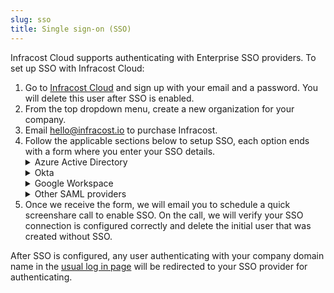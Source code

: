 ```yaml
---
slug: sso
title: Single sign-on (SSO)
---
```


Infracost Cloud supports authenticating with Enterprise SSO providers. To set up SSO with Infracost Cloud:

1. Go to [Infracost Cloud](https://dashboard.infracost.io) and sign up with your email and a password. You will delete this user after SSO is enabled.
2. From the top dropdown menu, create a new organization for your company.
3. Email [hello@infracost.io](mailto:hello@infracost.io) to purchase Infracost.
4. Follow the applicable sections below to setup SSO, each option ends with a form where you enter your SSO details.
    <details><summary>Azure Active Directory</summary>
    <ol><li>In the <a href="https://dashboard.infracost.io" target="_blank" rel="noopener noreferrer">Infracost Cloud dashboard</a> go to <code>Org Settings</code> and copy your <code>Org ID</code>. You will need to provide this to Infracost in a future step.</li><li>Login to the <a href="https://portal.azure.com" target="_blank" rel="noopener noreferrer">Azure portal</a></li><li>Go to <code>Azure Active Directory &gt; App registrations</code></li><li>Click <code>New registration</code></li><li>For the name enter <code>Infracost Cloud</code></li><li>For the Redirect URL select <code>Web</code> for the platform and enter <code>https://login.infracost.io/login/callback</code></li><li>Click on <code>Add a certificate or secret &gt; New client secret</code></li><li>Copy the Application (client) ID. You will need to provide this to Infracost in a future step.</li><li>Add a client secret with Description <code>Infracost Cloud SSO</code> that expires in 24 months.</li><li>Copy the Client Secret Value. You will need to provide this to Infracost in the next step.</li><li>Fill out the <a href="https://forms.gle/W9Hjm8xBgqQEtnwd7" target="_blank" rel="noopener noreferrer">SSO setup form here</a>, providing the Application (client) ID, Client secret value and the domain you want enabled for SSO.</li></ol>
    </details>
    <details><summary>Okta</summary>
    <ol><li>In the <a href="https://dashboard.infracost.io" target="_blank" rel="noopener noreferrer">Infracost Cloud dashboard</a> go to <code>Org Settings</code> and copy your <code>Org ID</code>. You will need to provide this to Infracost in a future step.</li><li>Login to the Okta Admin dashboard</li><li>Go to <code>Applications &gt; Applications</code></li><li>Click <code>Create App Integration</code></li><li>Select <code>SAML 2.0</code> and click Next.</li><li>For the App name enter <code>Infracost Cloud</code> and click Next.</li><li>For Single sign on URL enter <code>https://login.infracost.io/login/callback?connection=&lt;YOUR INFRACOST ORG ID&gt;</code></li><li>For the Audience URL (SP Entity ID) enter <code>urn:auth0:infracost:&lt;YOUR INFRACOST ORG ID&gt;</code><img loading="lazy" src="/img/sso/okta-saml-settings.png" alt="Okta Attribute Statements form" class="img_ev3q"/></li><li>Add the following for the Attribute Statements section and click Next.<img loading="lazy" src="/img/sso/okta-attribute-statements.png" alt="Okta Attribute Statements form" class="img_ev3q"/></li><li>Choose 'I'm an Okta customer adding an internal app' and click Finish</li><li>In the Sign on tab, scroll down to the SAML Signing Certificates section. On the right-hand side click the button to View SAML setup instructions.</li><li>Copy the Identity Provider Single Sign-On URL and download the certificate.</li><li>Fill out the <a href="https://forms.gle/W9Hjm8xBgqQEtnwd7" target="_blank" rel="noopener noreferrer">SSO setup form here</a>, providing the Identity Provider Single Sign-On URL, certificate and the domain you want enabled for SSO.</li><li>In the Okta Admin dashboard assign any users to the Infracost Cloud app.</li></ol>
    </details>
    <details><summary>Google Workspace</summary>
    <ol><li>In the <a href="https://dashboard.infracost.io" target="_blank" rel="noopener noreferrer">Infracost Cloud dashboard</a> go to <code>Org Settings</code> and copy your <code>Org ID</code>. You will need this when setting up the SAML app in Google Workspace.</li><li>Login to <a href="https://admin.google.com" target="_blank" rel="noopener noreferrer">Google Workspace admin</a></li><li>Go to <code>Apps &gt; Web and mobile apps</code></li><li>Click <code>Add app &gt; Add custom SAML app</code></li><li>For the App name enter <code>Infracost Cloud</code></li><li>Copy the SSO URL and download the Certificate. You will need to supply these to Infracost in a future step. Click Continue.</li><li>In the ACS URL enter: <code>https://login.infracost.io/login/callback?connection=&lt;YOUR INFRACOST ORG ID&gt;</code></li><li>In the Entity ID enter: <code>urn:auth0:infracost:&lt;YOUR INFRACOST ORG ID&gt;</code></li><li>Tick <code>Signed response</code></li><li>For Name ID format choose <code>UNSPECIFIED</code> and for Name ID choose <code>Basic Information &gt; Primary email</code>. The form should look like the following:<img loading="lazy" src="/img/sso/google-workspace-service-provider.png" alt="Google Workspace Service Provider form" class="img_ev3q"/></li><li>Click Continue</li><li>Add the following Attributes and click Finish:<img loading="lazy" src="/img/sso/google-workspace-attributes.png" alt="Google Workspace Service Provider form" class="img_ev3q"/></li><li>Fill out the <a href="https://forms.gle/W9Hjm8xBgqQEtnwd7" target="_blank" rel="noopener noreferrer">SSO setup form here</a>, providing the SSO URL, Certificate and the domain you want enabled for SSO.</li></ol>
    </details>
    <details><summary>Other SAML providers</summary>
    <ol><li>In the <a href="https://dashboard.infracost.io" target="_blank" rel="noopener noreferrer">Infracost Cloud dashboard</a> go to <code>Org Settings</code> and copy your <code>Org ID</code>. You will need to provide this in the next step.</li><li>Fill out the <a href="https://forms.gle/W9Hjm8xBgqQEtnwd7" target="_blank" rel="noopener noreferrer">SSO setup form here</a>, providing the SSO URL, certificate and the domain you want enabled for SSO.</li></ol>
    </details>
5. Once we receive the form, we will email you to schedule a quick screenshare call to enable SSO. On the call, we will verify your SSO connection is configured correctly and delete the initial user that was created without SSO.

After SSO is configured, any user authenticating with your company domain name in the [usual log in page](https://dashboard.infracost.io) will be redirected to your SSO provider for authenticating.
